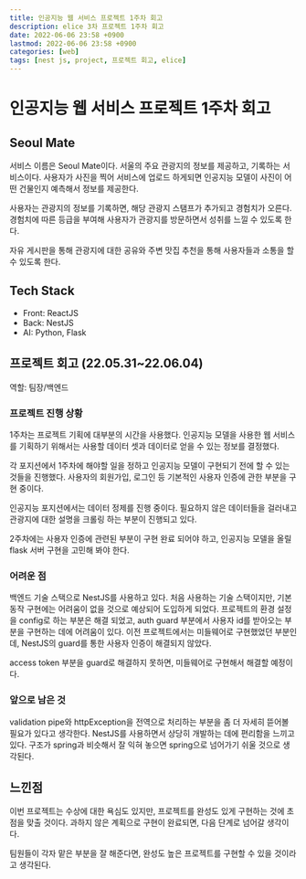 ```yaml
---
title: 인공지능 웹 서비스 프로젝트 1주차 회고
description: elice 3차 프로젝트 1주차 회고
date: 2022-06-06 23:58 +0900
lastmod: 2022-06-06 23:58 +0900
categories: [web]
tags: [nest js, project, 프로젝트 회고, elice]
---
```


# 인공지능 웹 서비스 프로젝트 1주차 회고

## Seoul Mate

서비스 이름은 Seoul Mate이다. 서울의 주요 관광지의 정보를 제공하고, 기록하는 서비스이다. 사용자가 사진을 찍어 서비스에 업로드 하게되면 인공지능 모델이 사진이 어떤 건물인지 예측해서 정보를 제공한다.

사용자는 관광지의 정보를 기록하면, 해당 관광지 스탬프가 추가되고 경험치가 오른다. 경험치에 따른 등급을 부여해 사용자가 관광지를 방문하면서 성취를 느낄 수 있도록 한다.

자유 게시판을 통해 관광지에 대한 공유와 주변 맛집 추천을 통해 사용자들과 소통을 할 수 있도록 한다.

## Tech Stack

- Front: ReactJS
- Back: NestJS
- AI: Python, Flask

## 프로젝트 회고 (22.05.31~22.06.04)

역할: 팀장/백엔드

### 프로젝트 진행 상황

1주차는 프로젝트 기획에 대부분의 시간을 사용했다. 인공지능 모델을 사용한 웹 서비스를 기획하기 위해서는 사용할 데이터 셋과 데이터로 얻을 수 있는 정보를 결정했다.

각 포지션에서 1주차에 해야할 일을 정하고 인공지능 모델이 구현되기 전에 할 수 있는 것들을 진행했다. 사용자의 회원가입, 로그인 등 기본적인 사용자 인증에 관한 부분을 구현 중이다.

인공지능 포지션에서는 데이터 정제를 진행 중이다. 필요하지 않은 데이터들을 걸러내고 관광지에 대한 설명을 크롤링 하는 부분이 진행되고 있다.

2주차에는 사용자 인증에 관련된 부분이 구현 완료 되어야 하고, 인공지능 모델을 올릴 flask 서버 구현을 고민해 봐야 한다.

### 어려운 점

백엔드 기술 스택으로 NestJS를 사용하고 있다. 처음 사용하는 기술 스택이지만, 기본 동작 구현에는 어려움이 없을 것으로 예상되어 도입하게 되었다. 프로젝트의 환경 설정을 config로 하는 부분은 해결 되었고, auth guard 부분에서 사용자 id를 받아오는 부분을 구현하는 데에 어려움이 있다. 이전 프로젝트에서는 미들웨어로 구현했었던 부분인데, NestJS의 guard를 통한 사용자 인증이 해결되지 않았다.

access token 부분을 guard로 해결하지 못하면, 미들웨어로 구현해서 해결할 예정이다.

### 앞으로 남은 것

validation pipe와 httpException을 전역으로 처리하는 부분을 좀 더 자세히 뜯어볼 필요가 있다고 생각한다. NestJS를 사용하면서 상당히 개발하는 데에 편리함을 느끼고 있다. 구조가 spring과 비슷해서 잘 익혀 놓으면 spring으로 넘어가기 쉬울 것으로 생각된다.

## 느낀점

이번 프로젝트는 수상에 대한 욕심도 있지만, 프로젝트를 완성도 있게 구현하는 것에 초점을 맞출 것이다. 과하지 않은 계획으로 구현이 완료되면, 다음 단계로 넘어갈 생각이다.

팀원들이 각자 맡은 부분을 잘 해준다면, 완성도 높은 프로젝트를 구현할 수 있을 것이라고 생각된다.
